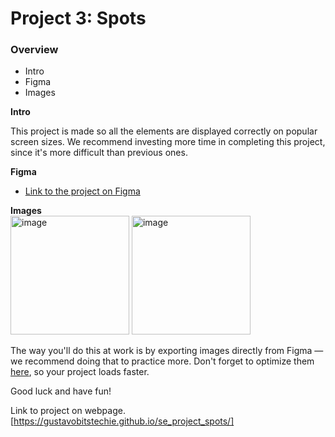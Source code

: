 # Project 3: Spots

### Overview  

* Intro  
* Figma  
* Images  
  
**Intro**
  
This project is made so all the elements are displayed correctly on popular screen sizes. We recommend investing more time in completing this project, since it's more difficult than previous ones.  
  
**Figma**  
  
* [Link to the project on Figma](https://www.figma.com/file/BBNm2bC3lj8QQMHlnqRsga/Sprint-3-Project-%E2%80%94-Spots?type=design&node-id=2%3A60&mode=design&t=afgNFybdorZO6cQo-1)
  
**Images**  
  <img width="190" height="190" alt="image" src="https://github.com/user-attachments/assets/8c890b73-bd3c-4daa-9588-f5ccb6fe1cc8" />
  <img width="190" height="190" alt="image" src="https://github.com/user-attachments/assets/37f7959d-2314-48d0-80ad-9a7a631c6bdc" />
  


The way you'll do this at work is by exporting images directly from Figma — we recommend doing that to practice more. Don't forget to optimize them [here](https://tinypng.com/), so your project loads faster. 
  
Good luck and have fun!

Link to project on webpage.[https://gustavobitstechie.github.io/se_project_spots/]

